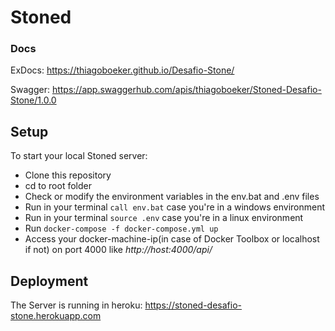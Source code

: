 # Stoned

### Docs

ExDocs: https://thiagoboeker.github.io/Desafio-Stone/

Swagger: https://app.swaggerhub.com/apis/thiagoboeker/Stoned-Desafio-Stone/1.0.0

## Setup

To start your local Stoned server:

  * Clone this repository
  * cd to root folder
  * Check or modify the environment variables in the env.bat and .env files
  * Run in your terminal `call env.bat` case you're in a windows environment
  * Run in your terminal `source .env` case you're in a linux environment
  * Run `docker-compose -f docker-compose.yml up`
  * Access your docker-machine-ip(in case of Docker Toolbox or localhost if not) on port 4000
    like *http://host:4000/api/*

## Deployment

The Server is running in heroku: https://stoned-desafio-stone.herokuapp.com
